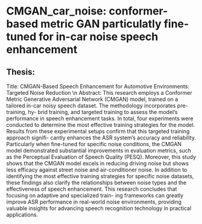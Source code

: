 # CMGAN_car_noise: conformer-based metric GAN particulatly fine-tuned for in-car noise speech enhancement

## Thesis: 
Title: CMGAN-Based Speech Enhancement for Automotive Environments: Targeted Noise Reduction \n
Abstract: This research employs a Conformer Metric Generative Adversarial Network (CMGAN) model, trained on a tailored in-car noisy speech dataset. The methodology incorporates pre-training, hy- brid training, and targeted training to assess the model’s performance in speech enhancement tasks. In total, four experiments were conducted to determine the most effective training strategies for the model. Results from these experimental setups confirm that this targeted training approach signifi- cantly enhances the ASR system’s accuracy and reliability. Particularly when fine-tuned for specific noise conditions, the CMGAN model demonstrated substantial improvements in evaluation metrics, such as the Perceptual Evaluation of Speech Quality (PESQ). Moreover, this study shows that the CMGAN model excels in reducing driving noise but shows less efficacy against street noise and air-conditioner noise. In addition to identifying the most effective training strategies for specific noise datasets, these findings also clarify the relationships between noise types and the effectiveness of speech enhancement. This research concludes that focusing on adaptive and specialized train- ing frameworks can greatly improve ASR performance in real-world noise environments, providing valuable insights for advancing speech recognition technology in practical applications.
